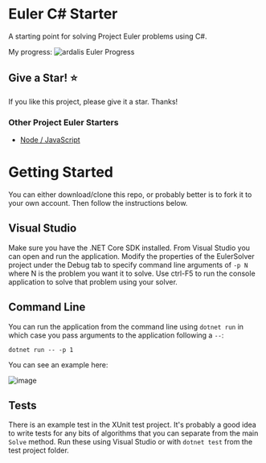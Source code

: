 # Euler C# Starter

A starting point for solving Project Euler problems using C#.

My progress: ![ardalis Euler Progress](https://projecteuler.net/profile/ardalis.png)

## Give a Star! :star:

If you like this project, please give it a star. Thanks!

### Other Project Euler Starters

- [Node / JavaScript](https://github.com/ardalis/EulerNodeStarter)

# Getting Started

You can either download/clone this repo, or probably better is to fork it to your own account. Then follow the instructions below.

## Visual Studio

Make sure you have the .NET Core SDK installed. From Visual Studio you can open and run the application. Modify the properties of the EulerSolver project under the Debug tab to specify command line arguments of `-p N` where N is the problem you want it to solve. Use ctrl-F5 to run the console application to solve that problem using your solver.

## Command Line

You can run the application from the command line using `dotnet run` in which case you pass arguments to the application following a `--`:

```
dotnet run -- -p 1
```

You can see an example here:

![image](https://user-images.githubusercontent.com/782127/51941449-9de32180-23e2-11e9-9671-93a1fe3e25d7.png)

## Tests

There is an example test in the XUnit test project. It's probably a good idea to write tests for any bits of algorithms that you can separate from the main `Solve` method. Run these using Visual Studio or with `dotnet test` from the test project folder.

